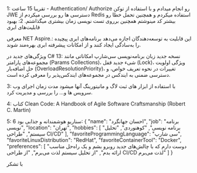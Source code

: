 ﻿1:
تقریبا 15 ساعت -
Authentication/ Authorize  رو انجام میدادم و با استفاده از توکن JWE دسترسی ها رو بررسی میکردم
از Redis استفاده میکردم
و همچنین تحمل خطا رو بیشتر  کد مینوشتم
همچنین برروی تست نویسی زمان بیشتری میگذاشتم.
2:
بهبود قابلیت‌های ابری

معرفی NET Aspire.: این قابلیت به توسعه‌دهندگان اجازه می‌دهد برنامه‌های ابری پیچیده را به‌سادگی ایجاد کنند و از امکانات پیشرفته ابری بهره‌مند شوند. 

ویژگی‌های جدید در C# 13: نسخه جدید زبان برنامه‌نویسی سی‌شارپ امکاناتی مانند مجموعه‌های پارامتر (Params Collections)، شیء جدید قفل (Lock)، ویژگی اولویت حل اضافه‌بار (OverloadResolutionPriority)، تغییرات در نحوه تعریف خواص، و دسترسی ضمنی به ایندکس در مجموعه‌های ایندکس‌پذیر را معرفی کرده است.

3:
با استفاده از ابزار های ثبت لاگ و مانیتورینگ آنها میشود مدت زمان اجرای وب سرویس ها و... را بررسی و مدیریت کرد.

4:
کتاب Clean Code: A Handbook of Agile Software Craftsmanship  (Robert C. Martin)

5:
سناریو هوشمندانه و جذابی بود
6:
{
  "name": "احسان جهانگرد",
  "job": "برنامه نویسی",
  "location": "تهران",
  "hobbies": [
    "برنامه نویسی",
    "کوهنوردی",
    "تحلیل سیستم",
    "طراحی CI/CD"
  ],
  "favoriteProgrammingLanguage": "سی شارپ",
  "favoriteLinuxDistribution": "RedHat",
  "favoriteContainerTool": "Docker",
  "preferences": [
    "دوست دارم که با چالش‌های جدید روبرو بشم و یک راه‌حل مناسب ارائه بدم",
    "از تحلیل سیستم لذت می‌برم",
    "از طراحی CI/CD لذت می‌برم"
  ]
}

با تشکر